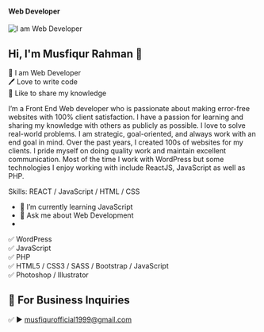 #### Web Developer
![I am Web Developer](https://scontent.fdac69-1.fna.fbcdn.net/v/t1.6435-9/157250520_540323403611932_6069793954349740663_n.jpg?_nc_cat=106&ccb=1-5&_nc_sid=09cbfe&_nc_ohc=cyDRzlP3nr0AX_eP6Ym&_nc_oc=AQnOqhyBnvFIb7nhpNGmpMl8TSuv6marBH-nXGxF6mTovKl0OyuKn1_avCilcwG-F0o&_nc_ht=scontent.fdac69-1.fna&oh=344da72e721eb3dde1528108a3a0db90&oe=614DB8B3)
## Hi, I'm Musfiqur Rahman 👋
<p>
👑 I am Web Developer <br> 
🖊️ Love to write code <br> 
🎤 Like to share my knowledge </p> 

I’m a Front End Web developer who is passionate about making error-free websites with 100% client satisfaction. I have a passion for learning and sharing my knowledge with others as publicly as possible. I love to solve real-world problems. I am strategic, goal-oriented, and always work with an end goal in mind. Over the past years, I created 100s of websites for my clients. I pride myself on doing quality work and maintain excellent communication. Most of the time I work with WordPress but some technologies I enjoy working with include ReactJS, JavaScript as well as PHP. 

Skills: REACT / JavaScript / HTML / CSS
 
- 🌱 I’m currently learning JavaScript 
- 💬 Ask me about Web Development 
- 
✅ WordPress <br> 
✅ JavaScript <br>
✅ PHP <br>
✅ HTML5 / CSS3 / SASS / Bootstrap / JavaScript<br>
✅ Photoshop / Illustrator <br>
 
## 📧 For Business Inquiries 
✅  ► musfiqurofficial1999@gmail.com
